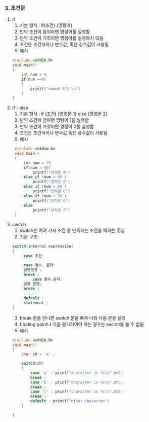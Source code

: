 ### 3. 조건문
1. if
   1. 기본 형식 : if(조건) {명령어}
   2. 만약 조건이 참이라면 명령어를 실행함
   3. 만약 조건이 거짓이면 명령어를 실행하지 않음
   4. 조건은 조건식이나 변수값, 혹은 상수값이 사용됨
   5. 예시
    ```C
    #include <stdio.h>
    void main()
    {
        int num = 0
        if(num ==0)
        {
            printf("num=0 이다 \n")
        }
    }
    ```
2. if - else
   1. 기본 형식 : if (조건) {명령문 1} else {명령문 2}
   2. 만약 조건이 참이면 명령어 1을 실행함
   3. 만약 조건이 거짓이면 명령어 2를 실행함
   4. 조건은 조건식이나 변수값 혹은 상수값이 사용됨
   5. 예시
   ```C
    #include <stdio.h>
    void main()
    {
        int num = 75
        if(num > 90)
            printf("성적은 A")
        else if (num < 90 )
            printf("성적은 B")
        else if (num < 80 )
            printf("성적은 C")
        else if (num < 70 )
            printf("성적은 D")
        else 
            printf("성적은 F")
    }
   ```
3. switch
   1. switch는 여려 가지 조건 중 만족하는 조건을 택하는 것임
   2. 기본 구조:
   ```C
   switch(internal expression)
   {
        case 조건:

        case 정수, 문자:
        실행문장 ;
        break ;
            case 정수,문자:
        실행 문장;
        break ;
        ......
        default :
        statement ;
   }
   ```
   3. break 문을 만나면 switch 문을 빠져 나와 다음 문을 실행
   4. floating point나 식을 평가하여야 하는 경우는 switch를 쓸 수 없음
   5. 예시
    ```C
    #include <stdio.h>
    void main()
    {
        char ch = 'a' ;

        switch(ch)
        {
            case 'a' : prinf("character is %c\n",ch);
            break ;
            case 'b' : prinf("character is %c\n",ch);
            break ;
            case 'c' : prinf("character is %c\n",ch);
            break ;
            default : printf("other character")
        }

    }
    ```